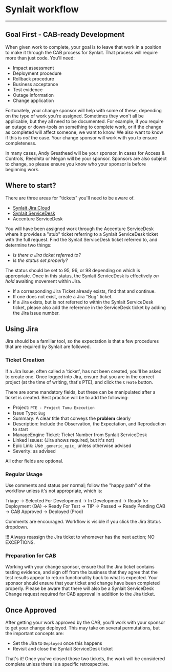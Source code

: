 # Synlait workflow

---

## Goal First - CAB-ready Development

When given work to complete, your goal is to leave that work in a position to make it through the CAB process for Synlait. That process will require more than just code. You'll need:

  - Impact assessment
  - Deployment procedure
  - Rollback procedure
  - Business acceptance
  - Test evidence
  - Outage information
  - Change application

Fortunately, your change sponsor will help with some of these, depending on the type of work you're assigned. Sometimes they won't all be applicable, but they all need to be documented. For example, if you require an outage or down-tools on something to complete work, or if the change as completed will affect someone, we want to know. We also want to know if this is _not_ the case. Your change sponsor will work with you to ensure completeness.

In many cases, Andy Greathead will be your sponsor.
In cases for Access & Controls, Reedhita or Megan will be your sponsor.
Sponsors are also subject to change, so please ensure you know who your sponsor is before beginning work.

## Where to start?

There are three areas for "tickets" you'll need to be aware of.

  - [Synlait Jira Cloud ](http://synlait.atlassian.net)
  - [Synlait ServiceDesk](http://servicedesk.synlait.com)
  - Accenture ServiceDesk

You will have been assigned work through the Accenture ServiceDesk where it provides a "stub" ticket referring to a Synlait ServiceDesk ticket with the full request. Find the Synlait ServiceDesk ticket referred to, and determine two things:

  - _Is there a Jira ticket referred to?_
  - _Is the status set properly?_

The status should be set to 95, 96, or 98 depending on which is appropriate. Once in this status, the Synlait ServiceDesk is effectively _on hold_ awaiting movement within Jira.

  - If a corresponding Jira Ticket already exists, find that and continue. 
  - If one does not exist, create a Jira "Bug" ticket. 
  - If a Jira exists, but is not referred to within the Synlait ServiceDesk ticket, please also add the reference in the ServiceDesk ticket by adding the Jira issue number.

## Using Jira

Jira should be a familiar tool, so the expectation is that a few procedures that are required by Synlait are followed.

### Ticket Creation

If a Jira Issue, often called a 'ticket', has not been created, you'll be asked to create one. Once logged into Jira, ensure that you are in the correct project (at the time of writing, that's PTE), and click the `Create` button.

There are some mandatory fields, but these can be manipulated after a ticket is created. Best practice will be to add the following:

- Project: `PTE - Project Tumu Execution`
- Issue Type: `Bug`
- Summary: A clear title that conveys the **problem** clearly
- Description: Include the Observation, the Expectation, and Reproduction to start
- ManageEngine Ticket: Ticket Number from Synlait ServiceDesk
- Linked Issues: (Jira shows required, but it's not)
- Epic Link: Use `_generic_epic_` unless otherwise advised
- Severity: as advised

All other fields are optional.

### Regular Usage

Use comments and status per normal; follow the "happy path" of the workflow unless it's not appropriate, which is:

Triage -> Selected For Development -> In Development -> Ready for Deployment (QA) -> Ready For Test -> TIP -> Passed -> Ready Pending CAB -> CAB Approved -> Deployed (Prod)

Comments are encouraged. Workflow is visible if you click the Jira Status dropdown.

!!! Always reassign the Jira ticket to whomever has the next action; NO EXCEPTIONS.

### Preparation for CAB

Working with your change sponsor, ensure that the Jira ticket contains testing evidence, and sign off from the business that they agree that the test results appear to return functionality back to what is expected. Your sponsor should ensure that your ticket and change have been completed properly. Please be aware that there will also be a Synlait ServiceDesk Change request required for CAB approval in addition to the Jira ticket.

## Once Approved

After getting your work approved by the CAB, you'll work with your sponsor to get your change deployed. This may take on several permutations, but the important concepts are:

- Set the Jira to `Deployed` once this happens
- Revisit and close the Synlait ServiceDesk ticket

That's it! Once you've closed those two tickets, the work will be considered complete unless there is a specific retrospective. 
